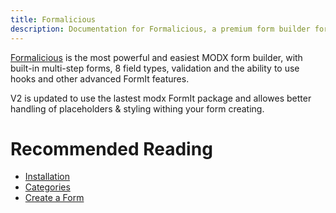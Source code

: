 ```yaml
---
title: Formalicious
description: Documentation for Formalicious, a premium form builder for MODX by Sterc. 
---
```


[Formalicious](https://www.modmore.com/formalicious/) is the most powerful and easiest MODX form builder, with built-in multi-step forms, 8 field types, validation and the ability to use hooks and other advanced FormIt features.

V2 is updated to use the lastest modx FormIt package and allowes better handling of placeholders & styling withing your form creating.

# Recommended Reading

- [Installation](Installation)
- [Categories](Categories)
- [Create a Form](Create_a_Form)

